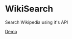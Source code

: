 # WikiSearch

Search Wikipedia using it's API

<a href='http://eshangin.github.io/WikiSearch/'>Demo</a>
